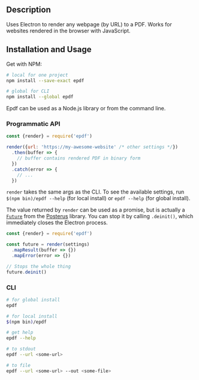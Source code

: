 ## Description

Uses Electron to render any webpage (by URL) to a PDF. Works for websites
rendered in the browser with JavaScript.

## Installation and Usage

Get with NPM:

```sh
# local for one project
npm install --save-exact epdf

# global for CLI
npm install --global epdf
```

Epdf can be used as a Node.js library or from the command line.

### Programmatic API

```js
const {render} = require('epdf')

render({url: 'https://my-awesome-website' /* other settings */})
  .then(buffer => {
    // buffer contains rendered PDF in binary form
  })
  .catch(error => {
    // ...
  })
```

`render` takes the same args as the CLI. To see the available settings, run
`$(npm bin)/epdf --help` (for local install) or `epdf --help` (for global
install).

The value returned by `render` can be used as a promise, but is actually a
[`Future`](https://github.com/mitranim/posterus#future) from the
[Posterus](https://github.com/mitranim/posterus) library. You can stop it by
calling `.deinit()`, which immediately closes the Electron process.

```js
const {render} = require('epdf')

const future = render(settings)
  .mapResult(buffer => {})
  .mapError(error => {})

// Stops the whole thing
future.deinit()
```

### CLI

```sh
# for global install
epdf

# for local install
$(npm bin)/epdf

# get help
epdf --help

# to stdout
epdf --url <some-url>

# to file
epdf --url <some-url> --out <some-file>
```
